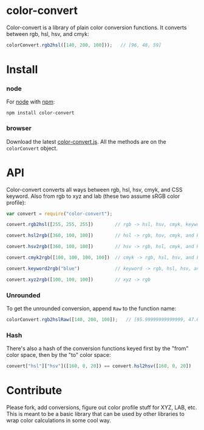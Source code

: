 # color-convert
Color-convert is a library of plain color conversion functions. It converts between rgb, hsl, hsv, and cmyk:

```javascript
colorConvert.rgb2hsl([140, 200, 100]));   // [96, 48, 59]
```	

# Install

### node

For [node](http://nodejs.org) with [npm](http://npmjs.org):

	npm install color-convert

### browser

Download the latest [color-convert.js](http://github.com/harthur/color-convert/downloads). All the methods are on the `colorConvert` object.

# API
Color-convert converts all ways between rgb, hsl, hsv, cmyk, and CSS keyword. Also from rgb to xyz and lab (these two assume sRGB color profile):

```javascript
var convert = require("color-convert");

convert.rgb2hsl([255, 255, 255])        // rgb -> hsl, hsv, cmyk, keyword, xyz, and lab

convert.hsl2rgb([360, 100, 100])        // hsl -> rgb, hsv, cmyk, and keyword

convert.hsv2rgb([360, 100, 100])        // hsv -> rgb, hsl, cmyk, and keyword

convert.cmyk2rgb([100, 100, 100, 100])  // cmyk -> rgb, hsl, hsv, and keyword

convert.keyword2rgb("blue")             // keyword -> rgb, hsl, hsv, and cmyk

convert.xyz2rgb([100, 100, 100])        // xyz -> rgb
```

### Unrounded
To get the unrounded conversion, append `Raw` to the function name:

```javascript
colorConvert.rgb2hslRaw([140, 200, 100]);   // [95.99999999999999, 47.619047619047606, 58.82352941176471]
```

### Hash
There's also a hash of the conversion functions keyed first by the "from" color space, then by the "to" color space:

```javascript
convert["hsl"]["hsv"]([160, 0, 20]) == convert.hsl2hsv([160, 0, 20])
```

# Contribute
Please fork, add conversions, figure out color profile stuff for XYZ, LAB, etc. This is meant to be a basic library that can be used by other libraries to wrap color calculations in some cool way.
